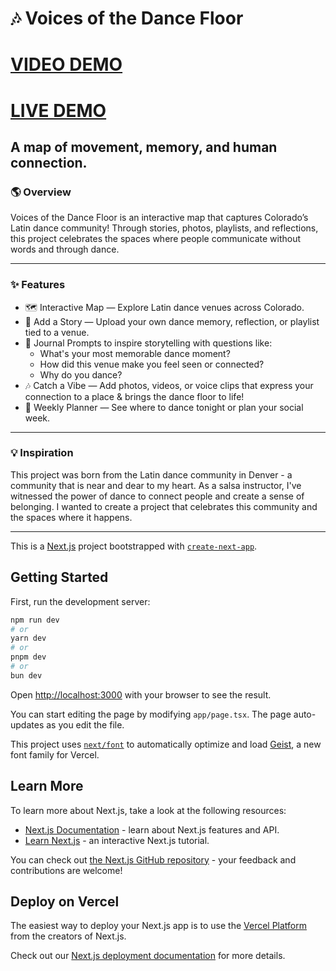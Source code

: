 

# 🎶 Voices of the Dance Floor

# [VIDEO DEMO](https://www.loom.com/share/84cd5b5143e345c9a58644bcd1943d49)
# [LIVE DEMO](https://voices-of-the-dancefloor.vercel.app/)

## A map of movement, memory, and human connection.

### 🌎 Overview

Voices of the Dance Floor is an interactive map that captures Colorado’s Latin dance community! Through stories, photos, playlists, and reflections, this project celebrates the spaces where people communicate without words and through dance.

---

### ✨ Features
- 🗺️ Interactive Map — Explore Latin dance venues across Colorado.
- 💬 Add a Story — Upload your own dance memory, reflection, or playlist tied to a venue.
- 🕺 Journal Prompts to inspire storytelling with questions like:
  - What's your most memorable dance moment?
  - How did this venue make you feel seen or connected?
  - Why do you dance?
- 🎶 Catch a Vibe — Add photos, videos, or voice clips that express your connection to a place & brings the dance floor to life! 
- 📅 Weekly Planner — See where to dance tonight or plan your social week.

---

### 💡 Inspiration

This project was born from the Latin dance community in Denver - a community that is near and dear to my heart. As a salsa instructor, I've witnessed the power of dance to connect people and create a sense of belonging. I wanted to create a project that celebrates this community and the spaces where it happens.

---

This is a [Next.js](https://nextjs.org) project bootstrapped with [`create-next-app`](https://nextjs.org/docs/app/api-reference/cli/create-next-app).

## Getting Started

First, run the development server:

```bash
npm run dev
# or
yarn dev
# or
pnpm dev
# or
bun dev
```

Open [http://localhost:3000](http://localhost:3000) with your browser to see the result.

You can start editing the page by modifying `app/page.tsx`. The page auto-updates as you edit the file.

This project uses [`next/font`](https://nextjs.org/docs/app/building-your-application/optimizing/fonts) to automatically optimize and load [Geist](https://vercel.com/font), a new font family for Vercel.

## Learn More

To learn more about Next.js, take a look at the following resources:

- [Next.js Documentation](https://nextjs.org/docs) - learn about Next.js features and API.
- [Learn Next.js](https://nextjs.org/learn) - an interactive Next.js tutorial.

You can check out [the Next.js GitHub repository](https://github.com/vercel/next.js) - your feedback and contributions are welcome!

## Deploy on Vercel

The easiest way to deploy your Next.js app is to use the [Vercel Platform](https://vercel.com/new?utm_medium=default-template&filter=next.js&utm_source=create-next-app&utm_campaign=create-next-app-readme) from the creators of Next.js.

Check out our [Next.js deployment documentation](https://nextjs.org/docs/app/building-your-application/deploying) for more details.

